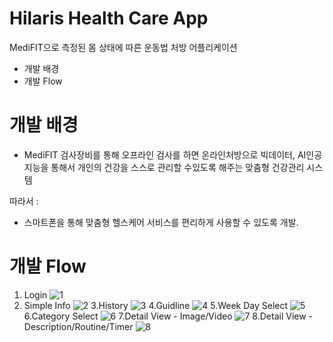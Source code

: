 # Hilaris Health Care App

MediFIT으로 측정된 몸 상태에 따른 운동법 처방  어플리케이션

  - 개발 배경
  - 개발 Flow



# 개발 배경
 - MediFIT 검사장비를 통해 오프라인 검사를 하면 온라인처방으로 빅데이터, AI인공지능을 통해서 개인의 건강을 스스로  관리할 수있도록 해주는 맞춤형 건강관리 시스템



따라서 :
  - 스마트폰을 통해 맞춤형 헬스케어 서비스를 편리하게 사용할 수 있도록 개발. 


# 개발 Flow

1. Login
![1](https://user-images.githubusercontent.com/29969821/42441442-2b223c60-83a3-11e8-8c68-389b7fdffc90.jpg)
2. Simple Info
![2](https://user-images.githubusercontent.com/29969821/42441443-2c5f13fa-83a3-11e8-95c2-13423fe0217d.jpg)
3.History
![3](https://user-images.githubusercontent.com/29969821/42441450-2e1deb4e-83a3-11e8-9129-7c46e6d310c6.jpg)
4.Guidline
![4](https://user-images.githubusercontent.com/29969821/42441452-2f5f31f2-83a3-11e8-9d96-d5e0a9646114.jpg)
5.Week Day Select
![5](https://user-images.githubusercontent.com/29969821/42441458-318bebdc-83a3-11e8-9b93-c8078469b0e8.jpg)
6.Category Select
![6](https://user-images.githubusercontent.com/29969821/42441462-329fcc78-83a3-11e8-9ca8-6f33cdbe7517.jpg)
7.Detail View - Image/Video
![7](https://user-images.githubusercontent.com/29969821/42441468-339c372e-83a3-11e8-9a1c-c9f0034167a0.jpg)
8.Detail View - Description/Routine/Timer
![8](https://user-images.githubusercontent.com/29969821/42441473-34e2e358-83a3-11e8-8536-4c633690fcae.jpg)



